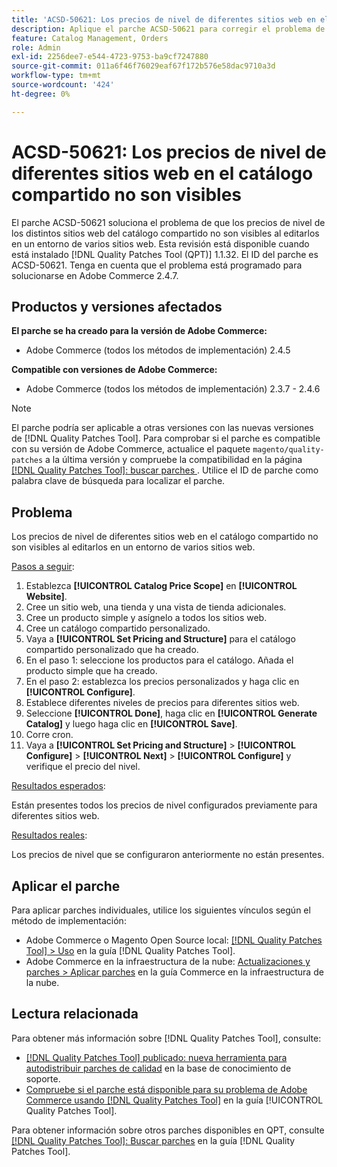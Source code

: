 ```yaml
---
title: 'ACSD-50621: Los precios de nivel de diferentes sitios web en el catálogo compartido no son visibles'
description: Aplique el parche ACSD-50621 para corregir el problema de Adobe Commerce en el que los precios de nivel de diferentes sitios web en el catálogo compartido no son visibles al editarlos en un entorno de varios sitios web.
feature: Catalog Management, Orders
role: Admin
exl-id: 2256dee7-e544-4723-9753-ba9cf7247880
source-git-commit: 011a6f46f76029eaf67f172b576e58dac9710a3d
workflow-type: tm+mt
source-wordcount: '424'
ht-degree: 0%

---
```


# ACSD-50621: Los precios de nivel de diferentes sitios web en el catálogo compartido no son visibles

El parche ACSD-50621 soluciona el problema de que los precios de nivel de los distintos sitios web del catálogo compartido no son visibles al editarlos en un entorno de varios sitios web. Esta revisión está disponible cuando está instalado [!DNL Quality Patches Tool (QPT)] 1.1.32. El ID del parche es ACSD-50621. Tenga en cuenta que el problema está programado para solucionarse en Adobe Commerce 2.4.7.

## Productos y versiones afectados

**El parche se ha creado para la versión de Adobe Commerce:**

* Adobe Commerce (todos los métodos de implementación) 2.4.5

**Compatible con versiones de Adobe Commerce:**

* Adobe Commerce (todos los métodos de implementación) 2.3.7 - 2.4.6

>[!NOTE]
>
>El parche podría ser aplicable a otras versiones con las nuevas versiones de [!DNL Quality Patches Tool]. Para comprobar si el parche es compatible con su versión de Adobe Commerce, actualice el paquete `magento/quality-patches` a la última versión y compruebe la compatibilidad en la página [[!DNL Quality Patches Tool]: buscar parches ](https://experienceleague.adobe.com/tools/commerce-quality-patches/index.html). Utilice el ID de parche como palabra clave de búsqueda para localizar el parche.

## Problema

Los precios de nivel de diferentes sitios web en el catálogo compartido no son visibles al editarlos en un entorno de varios sitios web.

<u>Pasos a seguir</u>:

1. Establezca **[!UICONTROL Catalog Price Scope]** en **[!UICONTROL Website]**.
1. Cree un sitio web, una tienda y una vista de tienda adicionales.
1. Cree un producto simple y asígnelo a todos los sitios web.
1. Cree un catálogo compartido personalizado.
1. Vaya a **[!UICONTROL Set Pricing and Structure]** para el catálogo compartido personalizado que ha creado.
1. En el paso 1: seleccione los productos para el catálogo. Añada el producto simple que ha creado.
1. En el paso 2: establezca los precios personalizados y haga clic en **[!UICONTROL Configure]**.
1. Establece diferentes niveles de precios para diferentes sitios web.
1. Seleccione **[!UICONTROL Done]**, haga clic en **[!UICONTROL Generate Catalog]** y luego haga clic en **[!UICONTROL Save]**.
1. Corre cron.
1. Vaya a **[!UICONTROL Set Pricing and Structure]** > **[!UICONTROL Configure]** > **[!UICONTROL Next]** > **[!UICONTROL Configure]** y verifique el precio del nivel.

<u>Resultados esperados</u>:

Están presentes todos los precios de nivel configurados previamente para diferentes sitios web.

<u>Resultados reales</u>:

Los precios de nivel que se configuraron anteriormente no están presentes.

## Aplicar el parche

Para aplicar parches individuales, utilice los siguientes vínculos según el método de implementación:

* Adobe Commerce o Magento Open Source local: [[!DNL Quality Patches Tool] > Uso](/help/tools/quality-patches-tool/usage.md) en la guía [!DNL Quality Patches Tool].
* Adobe Commerce en la infraestructura de la nube: [Actualizaciones y parches > Aplicar parches](https://experienceleague.adobe.com/docs/commerce-cloud-service/user-guide/develop/upgrade/apply-patches.html) en la guía Commerce en la infraestructura de la nube.

## Lectura relacionada

Para obtener más información sobre [!DNL Quality Patches Tool], consulte:

* [[!DNL Quality Patches Tool] publicado: nueva herramienta para autodistribuir parches de calidad](https://experienceleague.adobe.com/en/docs/commerce-operations/tools/quality-patches-tool/quality-patches-tool-to-self-serve-quality-patches) en la base de conocimiento de soporte.
* [Compruebe si el parche está disponible para su problema de Adobe Commerce usando [!DNL Quality Patches Tool]](/help/tools/quality-patches-tool/patches-available-in-qpt/check-patch-for-magento-issue-with-magento-quality-patches.md) en la guía [!UICONTROL Quality Patches Tool].


Para obtener información sobre otros parches disponibles en QPT, consulte [[!DNL Quality Patches Tool]: Buscar parches](https://experienceleague.adobe.com/tools/commerce-quality-patches/index.html) en la guía [!DNL Quality Patches Tool].

